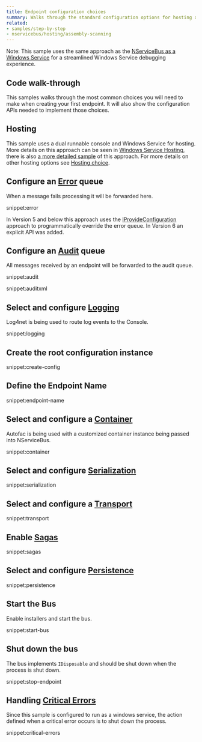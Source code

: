 ```yaml
---
title: Endpoint configuration choices
summary: Walks through the standard configuration options for hosting an endpoint.
related:
- samples/step-by-step
- nservicebus/hosting/assembly-scanning
---
```


Note: This sample uses the same approach as the [NServiceBus as a Windows Service](/samples/hosting/windows-service/) for a streamlined Windows Service debugging experience.


## Code walk-through

This samples walks through the most common choices you will need to make when creating your first endpoint. It will also show the configuration APIs needed to implement those choices.


## Hosting

This sample uses a dual runnable console and Windows Service for hosting. More details on this approach can be seen in [Windows Service Hosting](/nservicebus/hosting/windows-service.md), there is also [a more detailed sample](/samples/hosting/windows-service/) of this approach. For more details on other hosting options see [Hosting choice](/nservicebus/hosting).


## Configure an [Error](/nservicebus/errors) queue

When a message fails processing it will be forwarded here.

snippet:error

In Version 5 and below this approach uses the [IProvideConfiguration](/nservicebus/hosting/custom-configuration-providers.md) approach to programmatically override the error queue. In Version 6 an explicit API was added.


## Configure an [Audit](/nservicebus/operations/auditing.md) queue

All messages received by an endpoint will be forwarded to the audit queue.

snippet:audit

snippet:auditxml



## Select and configure [Logging](/nservicebus/logging)

Log4net is being used to route log events to the Console.

snippet:logging


## Create the root configuration instance

snippet:create-config


## Define the Endpoint Name

snippet:endpoint-name


## Select and configure a [Container](/nservicebus/containers)

Autofac is being used with a customized container instance being passed into NServiceBus.

snippet:container


## Select and configure [Serialization](/nservicebus/serialization)

snippet:serialization


## Select and configure a [Transport](/nservicebus/transports)

snippet:transport


## Enable [Sagas](/nservicebus/sagas)

snippet:sagas


## Select and configure [Persistence](/nservicebus/persistence)

snippet:persistence


## Start the Bus

Enable installers and start the bus.

snippet:start-bus


## Shut down the bus

The bus implements `IDisposable` and should be shut down when the process is shut down.

snippet:stop-endpoint


## Handling [Critical Errors](/nservicebus/hosting/critical-errors.md)

Since this sample is configured to run as a windows service, the action defined when a critical error occurs is to shut down the process.

snippet:critical-errors
